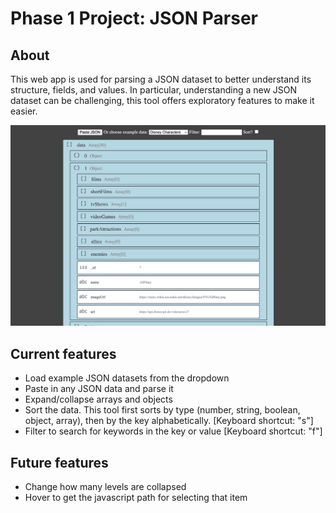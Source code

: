 # Phase 1 Project: JSON Parser

## About

This web app is used for parsing a JSON dataset to better understand its structure, fields, and values. In particular, understanding a new JSON dataset can be challenging, this tool offers exploratory features to make it easier.

![](json-parser-tool-screenshot.png)

## Current features

- Load example JSON datasets from the dropdown
- Paste in any JSON data and parse it
- Expand/collapse arrays and objects
- Sort the data. This tool first sorts by type (number, string, boolean, object, array), then by the key alphabetically. \[Keyboard shortcut: "s"\]
- Filter to search for keywords in the key or value  \[Keyboard shortcut: "f"\]

## Future features

- Change how many levels are collapsed
- Hover to get the javascript path for selecting that item
